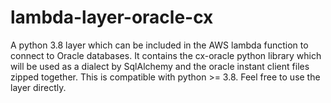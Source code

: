 # lambda-layer-oracle-cx
A python 3.8 layer which can be included in the AWS lambda function to connect to Oracle databases. It contains the cx-oracle python library which will be used as a dialect by SqlAlchemy and the oracle instant client files zipped together. This is compatible with python >= 3.8. Feel free to use the layer directly. 
